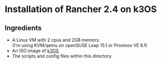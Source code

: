 # Installation of Rancher 2.4 on k3OS

## Ingredients
  - A Linux VM with 2 cpus and 2GB memory. \
    (I'm using KVM/qemu on openSUSE Leap 15.1 or Proxmox VE 6.1)
  - An ISO image of [k3OS](https://github.com/rancher/k3os/releases/download/v0.9.1/k3os-amd64.iso).
  - The scripts and config files within this directory.
